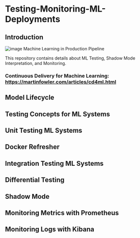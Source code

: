 # Testing-Monitoring-ML-Deployments

## Introduction
![image](https://github.com/srsapireddy/Machine-Learning-Model-Testing-and-Monitoring/assets/32967087/10750c09-d3b0-40ef-84e2-5a1346b48e4e)
Machine Learning in Production Pipeline </br>

This repository contains details about ML Testing, Shadow Mode Interpretation, and Monitoring. </br>

### Continuous Delivery for Machine Learning: https://martinfowler.com/articles/cd4ml.html

## Model Lifecycle
## Testing Concepts for ML Systems
## Unit Testing ML Systems
## Docker Refresher
## Integration Testing ML Systems
## Differential Testing
## Shadow Mode
## Monitoring Metrics with Prometheus
## Monitoring Logs with Kibana
